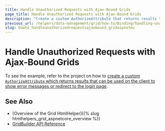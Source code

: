 ```yaml
---
title: Handle Unauthorized Requests with Ajax-Bound Grids
page_title: Handle Unauthorized Requests with Ajax-Bound Grids
description: "Create a custom AuthorizeAttribute that returns results that can be handled on the client."
previous_url: /helpers/data-management/grid/how-to/Binding/handling-unauthorized-requests
slug: howto_handleunathorizedrequestsajaxbound_gridaspnetmv
---
```


# Handle Unauthorized Requests with Ajax-Bound Grids

To see the example, refer to the project on how to [create a custom `AuthorizeAttribute` which returns results that can be used on the client to show error messages or redirect to the login page](https://github.com/telerik/ui-for-aspnet-mvc-examples/tree/master/grid/grid-handling-unauthorized-request).

## See Also

* [Overview of the Grid HtmlHelper]({% slug htmlhelpers_grid_aspnetcore_overview %})
* [GridBuilder API Reference](http://docs.telerik.com/aspnet-mvc/api/Kendo.Mvc.UI.Fluent/GridBuilder)
